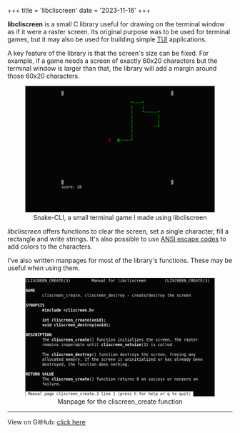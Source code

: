 +++
title = 'libcliscreen'
date = '2023-11-16'
+++

**libcliscreen** is a small C library useful for drawing on the terminal
window as if it were a raster screen. Its original purpose was to be
used for terminal games, but it may also be used for building simple
[TUI](https://en.wikipedia.org/wiki/Text-based_user_interface)
applications.

A key feature of the library is that the screen's size can be fixed. For
example, if a game needs a screen of exactly 60x20 characters but the
terminal window is larger than that, the library will add a margin
around those 60x20 characters.

<center>
<figure>
<img src="snake-cli.png" style="width: 40rem">
<figcaption style="font-weight: normal">
Snake-CLI, a small terminal game I made using libcliscreen
</figcaption>
</figure>
</center>

_libcliscreen_ offers functions to clear the screen, set a single
character, fill a rectangle and write strings. It's also possible to use
[ANSI escape codes](https://en.wikipedia.org/wiki/ANSI_escape_code#Colors) 
to add colors to the characters.

I've also written manpages for most of the library's functions. These
may be useful when using them.

<center>
<figure>
<img src="manpage.png" style="width: 40rem">
<figcaption style="font-weight: normal">
Manpage for the cliscreen_create function
</figcaption>
</figure>
</center>

---

View on GitHub:
[click here](https://github.com/vulcalien/libcliscreen)
